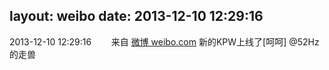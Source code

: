 layout: weibo
date: 2013-12-10 12:29:16
---
2013-12-10 12:29:16  &nbsp;&nbsp;&nbsp;&nbsp;&nbsp;&nbsp; 来自 <a href="http://weibo.com/" rel="nofollow">微博 weibo.com</a>
新的KPW上线了[呵呵] @52Hz的走兽 ​​​
